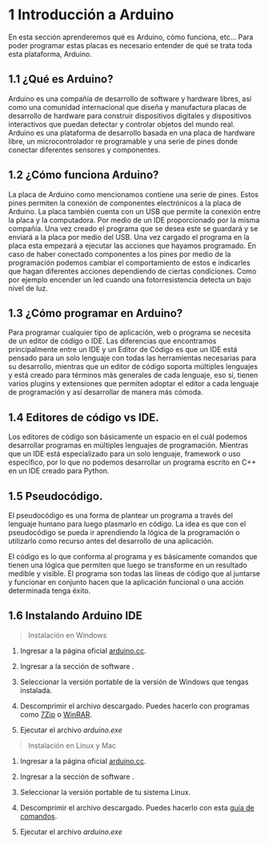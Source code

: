 # **1 Introducción a Arduino**

En esta sección aprenderemos qué es Arduino, cómo funciona, etc… Para poder programar estas placas es necesario entender de qué se trata toda esta plataforma, Arduino. 

## **1.1 ¿Qué es Arduino?**
Arduino es una compañía de desarrollo de software y hardware libres, así como una comunidad internacional que diseña y manufactura placas de desarrollo de hardware para construir dispositivos digitales y dispositivos interactivos que puedan detectar y controlar objetos del mundo real. Arduino es una plataforma de desarrollo basada en una placa de hardware libre, un microcontrolador re programable y una serie de pines donde conectar diferentes sensores y componentes. 

## **1.2 ¿Cómo funciona Arduino?**
La placa de Arduino como mencionamos contiene una serie de pines. Estos pines permiten la conexión de componentes electrónicos a la placa de Arduino. La placa también cuenta con un USB que permite la conexión entre la placa y la computadora. Por medio de un IDE proporcionado por la misma compañía. Una vez creado el programa que se desea este se guardará y se enviará a la placa por medio del USB. Una vez cargado el programa en la placa esta empezará a ejecutar las acciones que hayamos programado. En caso de haber conectado componentes a los pines por medio de la programación podemos cambiar el comportamiento de estos e indicarles que hagan diferentes acciones dependiendo de ciertas condiciones. Como por ejemplo encender un led cuando una fotorresistencia detecta un bajo nivel de luz.

## **1.3 ¿Cómo programar en Arduino?**
Para programar cualquier tipo de aplicación, web o programa se necesita de un editor de código o IDE. Las diferencias que encontramos principalmente entre un IDE y un Editor de Código es que un IDE está pensado para un solo lenguaje con todas las herramientas necesarias para su desarrollo, mientras que un editor de código soporta múltiples lenguajes y está creado para términos más generales de cada lenguaje, eso sí, tienen varios plugins y extensiones que permiten adoptar el editor a cada lenguaje de programación y así desarrollar de manera más cómoda. 

## **1.4 Editores de código vs IDE.**
Los editores de código son básicamente un espacio en el cuál podemos desarrollar programas en múltiples lenguajes de programación. Mientras que un IDE está especializado para un solo lenguaje, framework o uso específico, por lo que no podemos desarrollar un programa escrito en C++ en un IDE creado para Python.

## **1.5 Pseudocódigo.**
El pseudocódigo es una forma de plantear un programa a través del lenguaje humano para luego plasmarlo en código. La idea es que con el pseudocódigo se pueda ir aprendiendo la lógica de la programación o utilizarlo como recurso antes del desarrollo de una aplicación.

El código es lo que conforma al programa y es básicamente comandos que tienen una lógica que permiten que luego se transforme en un resultado medible y visible. El programa son todas las líneas de código que al juntarse y funcionar en conjunto hacen que la aplicación funcional o una acción determinada tenga éxito.

## **1.6 Instalando Arduino IDE**

> Instalación en Windows 

1. Ingresar a la página oficial [arduino.cc](https://www.arduino.cc/).

2. Ingresar a la sección de software .
3. Seleccionar la versión portable de la versión de Windows que tengas instalada.
4. Descomprimir el archivo descargado. Puedes hacerlo con programas como [7Zip](https://www.7-zip.org/) o [WinRAR](https://www.win-rar.com/start.html?&L=6).
5. Ejecutar el archivo *arduino.exe*

> Instalación en Linux y Mac

1. Ingresar a la página oficial [arduino.cc](https://www.arduino.cc/).

2. Ingresar a la sección de software .
3. Seleccionar la versión portable de tu sistema Linux.
4. Descomprimir el archivo descargado. Puedes hacerlo con esta [guía de comandos](https://es.ccm.net/ordenadores/linux/2370-comprimir-y-descomprimir-archivos-desde-el-shell-de-linux/).
5. Ejecutar el archivo *arduino.exe*

